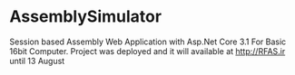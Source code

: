 # AssemblySimulator
Session based Assembly Web Application with Asp.Net Core 3.1 For Basic 16bit Computer. 
Project was deployed and it will available at http://RFAS.ir until 13 August
